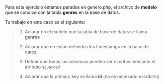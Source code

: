 Para este ejercicio estamos parados en genero.php, el archivo de **modelo** que se condice con la tabla **genres** en la base de datos.

Tu trabajo en este caso es el siguiente:

> 1. Aclarar en el modelo que la tabla de base de datos se llama **genres**

> 2. Aclarar que no estan definidos los timestamps en la base de datos.

> 3. Definir que todas las columnas pueden ser escritas mediante el atributo `$guarded`

> 4. Aclarar que la primary key se llama **id** (no es necesario escribirlo)